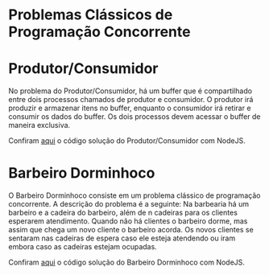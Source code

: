 # Problemas Clássicos de Programação Concorrente

Produtor/Consumidor
=================================
No problema do Produtor/Consumidor, há um buffer que é compartilhado entre dois processos chamados de produtor e consumidor. O produtor irá produzir e armazenar itens no buffer, enquanto o consumidor irá retirar e consumir os dados do buffer. Os dois processos devem acessar o buffer de maneira exclusiva.

Confiram [aqui](produtor-consumidor/README.md) o código solução do Produtor/Consumidor com NodeJS.

Barbeiro Dorminhoco
=================================
O Barbeiro Dorminhoco consiste em um problema clássico de programação concorrente. A descrição do problema é a seguinte: Na barbearia há um barbeiro e a cadeira do barbeiro, além de n cadeiras para os clientes esperarem atendimento. Quando não há clientes o barbeiro dorme, mas assim que chega um novo cliente o barbeiro acorda. Os novos clientes se sentaram nas cadeiras de espera caso ele esteja atendendo ou iram embora caso as cadeiras estejam ocupadas.

Confiram [aqui](barbeiro-dorminhoco/README.md) o código solução do Barbeiro Dorminhoco com NodeJS.

